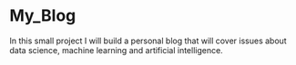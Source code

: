# My_Blog
In this small project I will build a personal blog that will cover issues about data science, machine learning and artificial intelligence.
